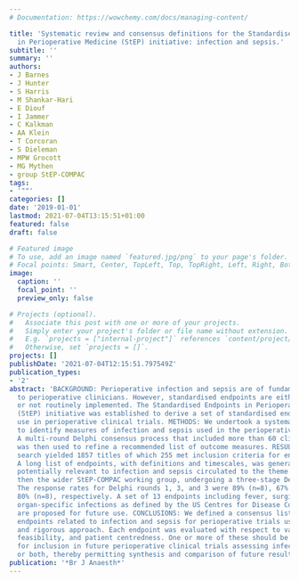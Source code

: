 ```yaml
---
# Documentation: https://wowchemy.com/docs/managing-content/

title: 'Systematic review and consensus definitions for the Standardised Endpoints
  in Perioperative Medicine (StEP) initiative: infection and sepsis.'
subtitle: ''
summary: ''
authors:
- J Barnes
- J Hunter
- S Harris
- M Shankar-Hari
- E Diouf
- I Jammer
- C Kalkman
- AA Klein
- T Corcoran
- S Dieleman
- MPW Grocott
- MG Mythen
- group StEP-COMPAC
tags:
- '""'
categories: []
date: '2019-01-01'
lastmod: 2021-07-04T13:15:51+01:00
featured: false
draft: false

# Featured image
# To use, add an image named `featured.jpg/png` to your page's folder.
# Focal points: Smart, Center, TopLeft, Top, TopRight, Left, Right, BottomLeft, Bottom, BottomRight.
image:
  caption: ''
  focal_point: ''
  preview_only: false

# Projects (optional).
#   Associate this post with one or more of your projects.
#   Simply enter your project's folder or file name without extension.
#   E.g. `projects = ["internal-project"]` references `content/project/deep-learning/index.md`.
#   Otherwise, set `projects = []`.
projects: []
publishDate: '2021-07-04T12:15:51.797549Z'
publication_types:
- '2'
abstract: 'BACKGROUND: Perioperative infection and sepsis are of fundamental concern
  to perioperative clinicians. However, standardised endpoints are either poorly defined
  or not routinely implemented. The Standardised Endpoints in Perioperative Medicine
  (StEP) initiative was established to derive a set of standardised endpoints for
  use in perioperative clinical trials. METHODS: We undertook a systematic review
  to identify measures of infection and sepsis used in the perioperative literature.
  A multi-round Delphi consensus process that included more than 60 clinician researchers
  was then used to refine a recommended list of outcome measures. RESULTS: A literature
  search yielded 1857 titles of which 255 met inclusion criteria for endpoint extraction.
  A long list of endpoints, with definitions and timescales, was generated and those
  potentially relevant to infection and sepsis circulated to the theme subgroup and
  then the wider StEP-COMPAC working group, undergoing a three-stage Delphi process.
  The response rates for Delphi rounds 1, 3, and 3 were 89% (n=8), 67% (n=62), and
  80% (n=8), respectively. A set of 13 endpoints including fever, surgical site, and
  organ-specific infections as defined by the US Centres for Disease Control and Sepsis-3
  are proposed for future use. CONCLUSIONS: We defined a consensus list of standardised
  endpoints related to infection and sepsis for perioperative trials using an established
  and rigorous approach. Each endpoint was evaluated with respect to validity, reliability,
  feasibility, and patient centredness. One or more of these should be considered
  for inclusion in future perioperative clinical trials assessing infection, sepsis,
  or both, thereby permitting synthesis and comparison of future results.'
publication: '*Br J Anaesth*'
---
```

